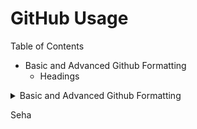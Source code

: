 # GitHub Usage

Table of Contents
- Basic and Advanced Github Formatting
  - Headings

<details>
  <summary>
  Basic and Advanced Github Formatting
  </summary>
  <p>
# Headings
To create a heading, add one to six # symbols before your heading text. The number of # you use will determine the size of the heading.
  </p>
</details>

Seha

